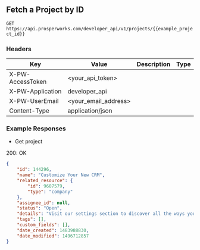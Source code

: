 ## Fetch a Project by ID

```GET https://api.prosperworks.com/developer_api/v1/projects/{{example_project_id}}```

### Headers

Key | Value | Description | Type
--- | --- | --- | ---
X-PW-AccessToken | <your_api_token> |  | 
X-PW-Application | developer_api |  | 
X-PW-UserEmail | <your_email_address> |  | 
Content-Type | application/json |  | 
### Example Responses

- Get project

200: OK
```json
{
    "id": 144296,
    "name": "Customize Your New CRM",
    "related_resource": {
        "id": 9607579,
        "type": "company"
    },
    "assignee_id": null,
    "status": "Open",
    "details": "Visit our settings section to discover all the ways you can customize Copper to fit your sales workflow.",
    "tags": [],
    "custom_fields": [],
    "date_created": 1483988830,
    "date_modified": 1496712857
}
```